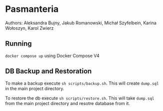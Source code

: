 # Pasmanteria

Authors: Aleksandra Bujny, Jakub Romanowski, Michał Szyfelbein, Karina Wołoszyn, Karol Zwierz

## Running

`docker compose up` using Docker Compose V4

## DB Backup and Restoration

To make a backup execute `sh scripts/backup.sh`. This will create `dump.sql` in the main project directory.

To restore the db execute `sh scripts/restore.sh`. This will take `dump.sql` from the main project directory and resotre database from it.